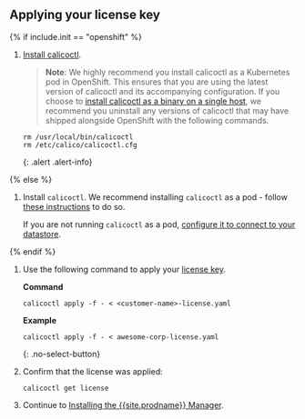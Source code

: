## Applying your license key

{% if include.init == "openshift" %}

1. [Install calicoctl]({{site.baseurl}}/{{page.version}}/usage/calicoctl/install#installing-calicoctl-as-a-kubernetes-pod).

   > **Note**: We highly recommend you install calicoctl as a Kubernetes pod in OpenShift.
   This ensures that you are using the latest version of calicoctl and its accompanying configuration.
   If you choose to [install calicoctl as a binary on a single host]({{site.baseurl}}/{{page.version}}/usage/calicoctl/install#installing-calicoctl-as-a-binary-on-a-single-host),
   we recommend you uninstall any versions of calicoctl that may have shipped alongside OpenShift with the following commands.
   ```
   rm /usr/local/bin/calicoctl
   rm /etc/calico/calicoctl.cfg
   ```
   {: .alert .alert-info}

{% else %}

1. Install `calicoctl`.  We recommend installing `calicoctl` as a pod -
   follow [these instructions]({{site.baseurl}}/{{page.version}}/usage/calicoctl/install) to do so.

   If you are not running `calicoctl` as a pod, [configure it to connect to your datastore]({{site.baseurl}}/{{page.version}}/usage/calicoctl/configure).

{% endif %}

1. Use the following command to apply your [license key]({{site.baseurl}}/{{page.version}}/reference/calicoctl/resources/licensekey).

   **Command**
   ```
   calicoctl apply -f - < <customer-name>-license.yaml
   ```

   **Example**
   ```
   calicoctl apply -f - < awesome-corp-license.yaml
   ```
   {: .no-select-button}

1. Confirm that the license was applied:

   ```
   calicoctl get license
   ```

1. Continue to [Installing the {{site.prodname}} Manager](#install-cnx-mgr).
